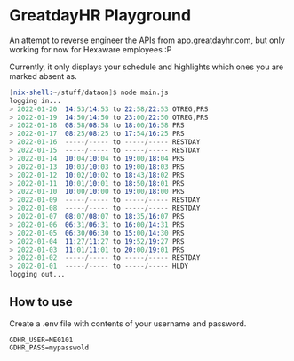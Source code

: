# GreatdayHR Playground

An attempt to reverse engineer the APIs from app.greatdayhr.com, but only working for now for Hexaware employees :P

Currently, it only displays your schedule and highlights which ones you are marked absent as.

```s
[nix-shell:~/stuff/dataon]$ node main.js
logging in...
> 2022-01-20  14:53/14:53 to 22:58/22:53 OTREG,PRS
> 2022-01-19  14:50/14:50 to 23:00/22:50 OTREG,PRS
> 2022-01-18  08:58/08:58 to 18:00/16:58 PRS
> 2022-01-17  08:25/08:25 to 17:54/16:25 PRS
> 2022-01-16  -----/----- to -----/----- RESTDAY
> 2022-01-15  -----/----- to -----/----- RESTDAY
> 2022-01-14  10:04/10:04 to 19:00/18:04 PRS
> 2022-01-13  10:03/10:03 to 19:00/18:03 PRS
> 2022-01-12  10:02/10:02 to 18:43/18:02 PRS
> 2022-01-11  10:01/10:01 to 18:50/18:01 PRS
> 2022-01-10  10:00/10:00 to 19:00/18:00 PRS
> 2022-01-09  -----/----- to -----/----- RESTDAY
> 2022-01-08  -----/----- to -----/----- RESTDAY
> 2022-01-07  08:07/08:07 to 18:35/16:07 PRS
> 2022-01-06  06:31/06:31 to 16:00/14:31 PRS
> 2022-01-05  06:30/06:30 to 15:00/14:30 PRS
> 2022-01-04  11:27/11:27 to 19:52/19:27 PRS
> 2022-01-03  11:01/11:01 to 20:00/19:01 PRS
> 2022-01-02  -----/----- to -----/----- RESTDAY
> 2022-01-01  -----/----- to -----/----- HLDY
logging out...
```

## How to use

Create a .env file with contents of your username and password.

```env
GDHR_USER=ME0101
GDHR_PASS=mypasswold
```
